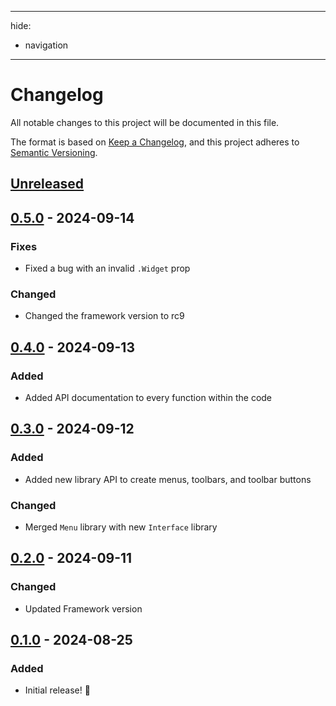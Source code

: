 * * *

hide:

- navigation

* * *

# Changelog

All notable changes to this project will be documented in this file.

The format is based on [Keep a Changelog](https://keepachangelog.com/en/1.1.0/),
and this project adheres to [Semantic Versioning](https://semver.org/spec/v2.0.0.html).

## [Unreleased]

## [0.5.0] - 2024-09-14

### Fixes

- Fixed a bug with an invalid `.Widget` prop

### Changed

- Changed the framework version to rc9

## [0.4.0] - 2024-09-13

### Added

- Added API documentation to every function within the code

## [0.3.0] - 2024-09-12

### Added

- Added new library API to create menus, toolbars, and toolbar buttons

### Changed

- Merged `Menu` library with new `Interface` library

## [0.2.0] - 2024-09-11

### Changed

- Updated Framework version

## [0.1.0] - 2024-08-25

### Added

- Initial release! 🥳

[unreleased]: https://github.com/luminlabsdev/plugin-framework/compare/v0.5.0...HEAD
[0.5.0]: https://github.com/luminlabsdev/plugin-framework/compare/v0.4.0...v0.5.0
[0.4.0]: https://github.com/luminlabsdev/plugin-framework/compare/v0.3.0...v0.4.0
[0.3.0]: https://github.com/luminlabsdev/plugin-framework/compare/v0.2.0...v0.3.0
[0.2.0]: https://github.com/luminlabsdev/plugin-framework/compare/v0.1.0...v0.2.0
[0.1.0]: https://github.com/lumin-dev/LuminPluginFramework/compare/55df181dbf6ffd976d07b20c47908129d08867cc...v0.1.0
